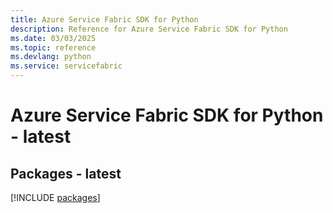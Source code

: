 ```yaml
---
title: Azure Service Fabric SDK for Python
description: Reference for Azure Service Fabric SDK for Python
ms.date: 03/03/2025
ms.topic: reference
ms.devlang: python
ms.service: servicefabric
---
```

# Azure Service Fabric SDK for Python - latest
## Packages - latest
[!INCLUDE [packages](service-fabric-index.md)]